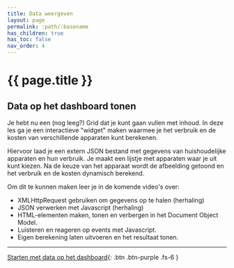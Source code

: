 ```yaml
---
title: Data weergeven
layout: page
permalink: :path/:basename
has_children: true
has_toc: false
nav_order: 4
---
```



# {{ page.title }}

## Data op het dashboard tonen

Je hebt nu een (nog leeg?) Grid dat je kunt gaan vullen met inhoud.
In deze les ga je een interactieve "widget" maken waarmee je het verbruik en de kosten van verschillende apparaten kunt berekenen.

Hiervoor laad je een extern JSON bestand met gegevens van huishoudelijke apparaten en hun verbruik.
Je maakt een lijstje met apparaten waar je uit kunt kiezen. Na de keuze van het apparaat wordt de afbeelding getoond en het verbruik en de kosten dynamisch berekend.

Om dit te kunnen maken leer je in de komende video's over:

- XMLHttpRequest gebruiken om gegevens op te halen (herhaling)
- JSON verwerken met Javascript (herhaling)
- HTML-elementen maken, tonen en verbergen in het Document Object Model.
- Luisteren en reageren op events met Javascript.
- Eigen berekening laten uitvoeren en het resultaat tonen.

---

[Starten met data op het dashboard](1-responsive-design){: .btn .btn-purple .fs-6 }





